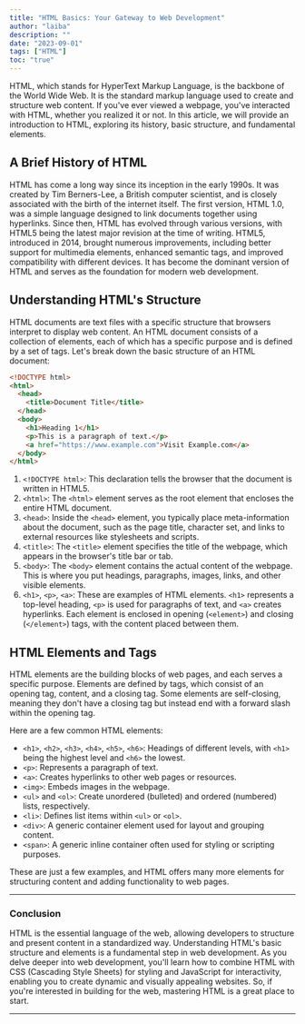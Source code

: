 ```yaml
---
title: "HTML Basics: Your Gateway to Web Development"
author: "laiba"
description: ""
date: "2023-09-01"
tags: ["HTML"]
toc: "true"
---
```


HTML, which stands for HyperText Markup Language, is the backbone of the World Wide Web. It is the standard markup language used to create and structure web content. If you've ever viewed a webpage, you've interacted with HTML, whether you realized it or not. In this article, we will provide an introduction to HTML, exploring its history, basic structure, and fundamental elements.

## A Brief History of HTML

HTML has come a long way since its inception in the early 1990s. It was created by Tim Berners-Lee, a British computer scientist, and is closely associated with the birth of the internet itself. The first version, HTML 1.0, was a simple language designed to link documents together using hyperlinks. Since then, HTML has evolved through various versions, with HTML5 being the latest major revision at the time of writing.
HTML5, introduced in 2014, brought numerous improvements, including better support for multimedia elements, enhanced semantic tags, and improved compatibility with different devices. It has become the dominant version of HTML and serves as the foundation for modern web development.

## Understanding HTML's Structure

HTML documents are text files with a specific structure that browsers interpret to display web content. An HTML document consists of a collection of elements, each of which has a specific purpose and is defined by a set of tags. Let's break down the basic structure of an HTML document:

```html
<!DOCTYPE html>
<html>
  <head>
    <title>Document Title</title>
  </head>
  <body>
    <h1>Heading 1</h1>
    <p>This is a paragraph of text.</p>
    <a href="https://www.example.com">Visit Example.com</a>
  </body>
</html>
```

1. `<!DOCTYPE html>`: This declaration tells the browser that the document is written in HTML5.
2. `<html>`: The `<html>` element serves as the root element that encloses the entire HTML document.
3. `<head>`: Inside the `<head>` element, you typically place meta-information about the document, such as the page title, character set, and links to external resources like stylesheets and scripts.
4. `<title>`: The `<title>` element specifies the title of the webpage, which appears in the browser's title bar or tab.
5. `<body>`: The `<body>` element contains the actual content of the webpage. This is where you put headings, paragraphs, images, links, and other visible elements.
6. `<h1>`, `<p>`, `<a>`: These are examples of HTML elements. `<h1>` represents a top-level heading, `<p>` is used for paragraphs of text, and `<a>` creates hyperlinks. Each element is enclosed in opening (`<element>`) and closing (`</element>`) tags, with the content placed between them.

## HTML Elements and Tags

HTML elements are the building blocks of web pages, and each serves a specific purpose. Elements are defined by tags, which consist of an opening tag, content, and a closing tag. Some elements are self-closing, meaning they don't have a closing tag but instead end with a forward slash within the opening tag.

Here are a few common HTML elements:

- `<h1>`, `<h2>`, `<h3>`, `<h4>`, `<h5>`, `<h6>`: Headings of different levels, with `<h1>` being the highest level and `<h6>` the lowest.
- `<p>`: Represents a paragraph of text.
- `<a>`: Creates hyperlinks to other web pages or resources.
- `<img>`: Embeds images in the webpage.
- `<ul>` and `<ol>`: Create unordered (bulleted) and ordered (numbered) lists, respectively.
- `<li>`: Defines list items within `<ul>` or `<ol>`.
- `<div>`: A generic container element used for layout and grouping content.
- `<span>`: A generic inline container often used for styling or scripting purposes.

These are just a few examples, and HTML offers many more elements for structuring content and adding functionality to web pages.

<hr>

### Conclusion

HTML is the essential language of the web, allowing developers to structure and present content in a standardized way. Understanding HTML's basic structure and elements is a fundamental step in web development. As you delve deeper into web development, you'll learn how to combine HTML with CSS (Cascading Style Sheets) for styling and JavaScript for interactivity, enabling you to create dynamic and visually appealing websites. So, if you're interested in building for the web, mastering HTML is a great place to start.



---